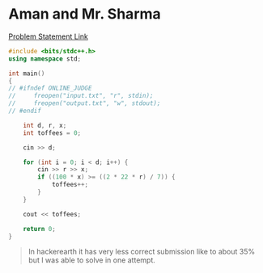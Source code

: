 # Aman and Mr. Sharma

[Problem Statement Link](https://www.hackerearth.com/practice/basic-programming/input-output/basics-of-input-output/practice-problems/algorithm/aman-mrsharma/)

``` c++
#include <bits/stdc++.h>
using namespace std;

int main()
{
// #ifndef ONLINE_JUDGE
//     freopen("input.txt", "r", stdin);
//     freopen("output.txt", "w", stdout);
// #endif

    int d, r, x;
    int toffees = 0;

    cin >> d;

    for (int i = 0; i < d; i++) {
        cin >> r >> x;
        if ((100 * x) >= ((2 * 22 * r) / 7)) {
            toffees++;
        }
    }

    cout << toffees;

    return 0;
}
```

> In hackerearth it has very less correct submission like to about 35% but I was able to solve in one attempt.